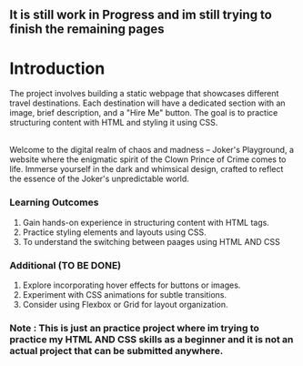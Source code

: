 ## It is still work in Progress and im still trying to finish the remaining pages 


# Introduction 

The project involves building a static webpage that showcases different travel destinations. Each destination will have a dedicated section with an image, brief description, and a "Hire Me" button. The goal is to practice structuring content with HTML and styling it using CSS.
<br>
<br>

Welcome to the digital realm of chaos and madness – Joker's Playground, a website where the enigmatic spirit of the Clown Prince of Crime comes to life. Immerse yourself in the dark and whimsical design, crafted to reflect the essence of the Joker's unpredictable world.


### Learning Outcomes 

1) Gain hands-on experience in structuring content with HTML tags.
2) Practice styling elements and layouts using CSS.
3) To understand the switching between paages using HTML AND CSS

### Additional (TO BE DONE)

1) Explore incorporating hover effects for buttons or images.
2) Experiment with CSS animations for subtle transitions.
3) Consider using Flexbox or Grid for layout organization.


### Note : This is just an practice project where im trying to practice my HTML AND CSS skills as a beginner and it is not an actual project that can be submitted anywhere. 
